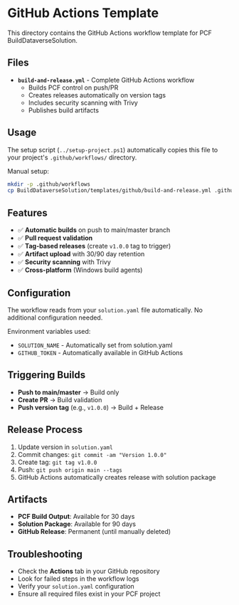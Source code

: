 # GitHub Actions Template

This directory contains the GitHub Actions workflow template for PCF BuildDataverseSolution.

## Files

- **`build-and-release.yml`** - Complete GitHub Actions workflow
  - Builds PCF control on push/PR
  - Creates releases automatically on version tags
  - Includes security scanning with Trivy
  - Publishes build artifacts

## Usage

The setup script (`../setup-project.ps1`) automatically copies this file to your project's `.github/workflows/` directory.

Manual setup:
```bash
mkdir -p .github/workflows
cp BuildDataverseSolution/templates/github/build-and-release.yml .github/workflows/
```

## Features

- ✅ **Automatic builds** on push to main/master branch
- ✅ **Pull request validation** 
- ✅ **Tag-based releases** (create `v1.0.0` tag to trigger)
- ✅ **Artifact upload** with 30/90 day retention
- ✅ **Security scanning** with Trivy
- ✅ **Cross-platform** (Windows build agents)

## Configuration

The workflow reads from your `solution.yaml` file automatically. No additional configuration needed.

Environment variables used:
- `SOLUTION_NAME` - Automatically set from solution.yaml
- `GITHUB_TOKEN` - Automatically available in GitHub Actions

## Triggering Builds

- **Push to main/master** → Build only
- **Create PR** → Build validation
- **Push version tag** (e.g., `v1.0.0`) → Build + Release

## Release Process

1. Update version in `solution.yaml`
2. Commit changes: `git commit -am "Version 1.0.0"`
3. Create tag: `git tag v1.0.0`
4. Push: `git push origin main --tags`
5. GitHub Actions automatically creates release with solution package

## Artifacts

- **PCF Build Output**: Available for 30 days
- **Solution Package**: Available for 90 days
- **GitHub Release**: Permanent (until manually deleted)

## Troubleshooting

- Check the **Actions** tab in your GitHub repository
- Look for failed steps in the workflow logs
- Verify your `solution.yaml` configuration
- Ensure all required files exist in your PCF project
